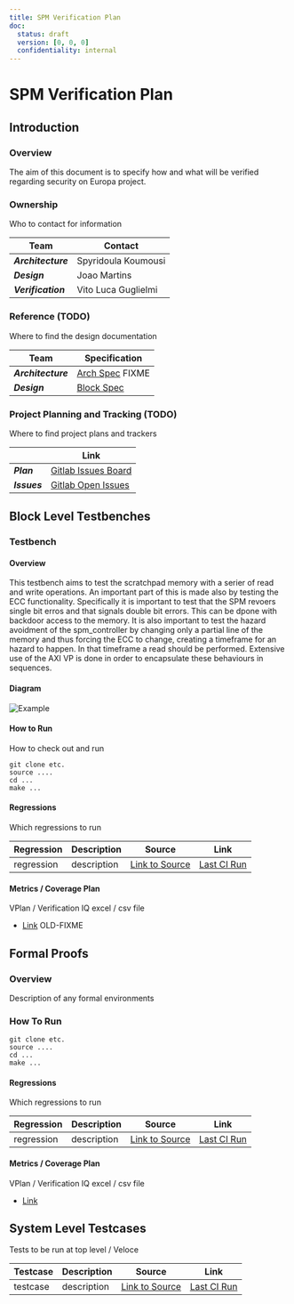 ```yaml
---
title: SPM Verification Plan
doc:
  status: draft
  version: [0, 0, 0]
  confidentiality: internal
---
```


# SPM Verification Plan

## Introduction

### Overview
The aim of this document is to specify how and what will be verified regarding security on Europa project.


### Ownership
Who to contact for information

|  Team              | Contact         |
| ------------------ | --------------- |
| ***Architecture*** | Spyridoula Koumousi |
| ***Design***       | Joao Martins |
| ***Verification*** | Vito Luca Guglielmi |

### Reference (TODO)
Where to find the design documentation

| Team               | Specification |
| ------------------ | ------------- |
| ***Architecture*** |[Arch Spec](https://git.axelera.ai/prod/europa/-/issues/580) FIXME|
| ***Design***       |[Block Spec](https://git.axelera.ai/prod/europa/-/issues/589)|

### Project Planning and Tracking (TODO)
Where to find project plans and trackers

|   | Link |
| - | ---- |
| ***Plan*** |[Gitlab Issues Board](https://git.axelera.ai/ai-dv-team/dv-europa-planning/SPM/-/issues)|
| ***Issues*** |[Gitlab Open Issues](https://git.axelera.ai/ai-dv-team/dv-europa-planning/SPM/-/issues)|


## Block Level Testbenches

### Testbench
#### Overview
This testbench aims to test the scratchpad memory with a serier of read and write operations. An important part of this is made also by testing the ECC functionality. Specifically it is important to test that the SPM revoers single bit erros and that signals double bit errors. This can be dpone with backdoor access to the memory. It is also important to test the hazard avoidment of the spm_controller by changing only a partial line of the memory and thus forcing the ECC to change, creating a timeframe for an hazard to happen. In that timeframe a read should be performed. 
Extensive use of the AXI VP is done in order to encapsulate these behaviours in sequences.

#### Diagram
![*Example*](img/Example_TB.drawio.png)

#### How to Run
How to check out and run

```
git clone etc.
source ....
cd ...
make ...
```
#### Regressions
Which regressions to run

| Regression | Description | Source | Link |
| ---------- | ----------- | ------ | ---- |
| regression | description | [Link to Source]() | [Last CI Run]()|

#### Metrics / Coverage Plan
VPlan / Verification IQ excel / csv file

- [Link](https://git.axelera.ai/ai-hw-team/triton/-/blob/main/verif_tb/spm/vplan/spm_vplan.csv?ref_type=heads) OLD-FIXME

## Formal Proofs
### Overview
Description of any formal environments

### How To Run

```
git clone etc.
source ....
cd ...
make ...
```

#### Regressions
Which regressions to run

| Regression | Description | Source | Link |
| ---------- | ----------- | ------ | ---- |
| regression | description | [Link to Source]() | [Last CI Run]()|

#### Metrics / Coverage Plan
VPlan / Verification IQ excel / csv file

- [Link]()

## System Level Testcases
Tests to be run at top level / Veloce

| Testcase   | Description | Source | Link |
| --------   | ----------- | ------ | ---- |
| testcase   | description | [Link to Source]()| [Last CI Run]()|

